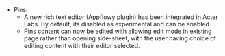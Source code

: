 - Pins:
  - A new rich text editor (Appflowy plugin) has been integrated in Acter Labs. By default, its disabled as experimental and can be enabled.
  - Pins content can now be edited with allowing edit mode in existing page rather than opening side-sheet, with the user having choice of editing content with their editor selected.

